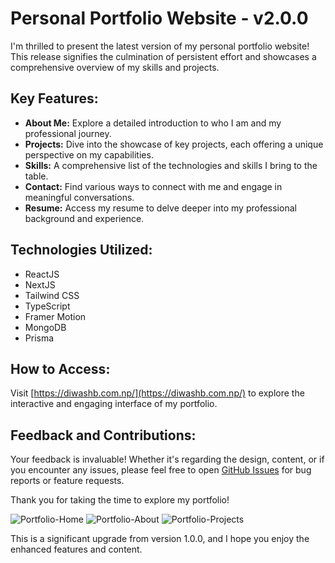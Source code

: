 # Personal Portfolio Website - v2.0.0

I'm thrilled to present the latest version of my personal portfolio website! This release signifies the culmination of persistent effort and showcases a comprehensive overview of my skills and projects.

## Key Features:

- **About Me:** Explore a detailed introduction to who I am and my professional journey.
- **Projects:** Dive into the showcase of key projects, each offering a unique perspective on my capabilities.
- **Skills:** A comprehensive list of the technologies and skills I bring to the table.
- **Contact:** Find various ways to connect with me and engage in meaningful conversations.
- **Resume:** Access my resume to delve deeper into my professional background and experience.

## Technologies Utilized:

- ReactJS
- NextJS
- Tailwind CSS
- TypeScript
- Framer Motion
- MongoDB
- Prisma

## How to Access:

Visit [https://diwashb.com.np/](https://diwashb.com.np/) to explore the interactive and engaging interface of my portfolio.

## Feedback and Contributions:

Your feedback is invaluable! Whether it's regarding the design, content, or if you encounter any issues, please feel free to open [GitHub Issues](https://github.com/diwashbhattarai999/db-portfolio/issues) for bug reports or feature requests.

Thank you for taking the time to explore my portfolio!

![Portfolio-Home](https://github.com/diwashbhattarai999/db-portfolio/assets/87477700/12bf3bb1-a97c-4920-a7cd-a0f506fd5849)
![Portfolio-About](https://github.com/diwashbhattarai999/db-portfolio/assets/87477700/627e7e04-daf5-4a67-8174-790fdbfff4bf)
![Portfolio-Projects](https://github.com/diwashbhattarai999/db-portfolio/assets/87477700/61d32a18-5919-454c-82d0-a2370563bd5e)

This is a significant upgrade from version 1.0.0, and I hope you enjoy the enhanced features and content.

